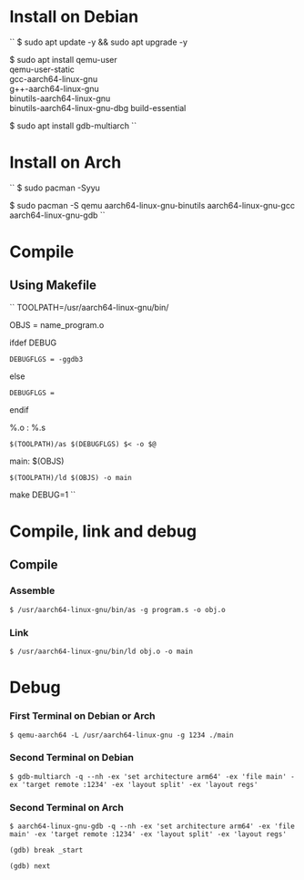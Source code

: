 # Install on Debian

``
$ sudo apt update -y && sudo apt upgrade -y

$ sudo apt install qemu-user \
                   qemu-user-static \
                   gcc-aarch64-linux-gnu \
                   g++-aarch64-linux-gnu \
                   binutils-aarch64-linux-gnu \
                   binutils-aarch64-linux-gnu-dbg
                   build-essential

$ sudo apt install gdb-multiarch
``

# Install on Arch
``
$ sudo pacman -Syyu

$ sudo pacman -S qemu aarch64-linux-gnu-binutils aarch64-linux-gnu-gcc aarch64-linux-gnu-gdb
``

# Compile

## Using Makefile

``
TOOLPATH=/usr/aarch64-linux-gnu/bin/

OBJS = name_program.o

ifdef DEBUG

	DEBUGFLGS = -ggdb3

else

	DEBUGFLGS =

endif

%.o : %.s

	$(TOOLPATH)/as $(DEBUGFLGS) $< -o $@

main: $(OBJS)

	$(TOOLPATH)/ld $(OBJS) -o main

make DEBUG=1
``

# Compile, link and debug

## Compile

### Assemble

``
$ /usr/aarch64-linux-gnu/bin/as -g program.s -o obj.o
``

### Link

``
$ /usr/aarch64-linux-gnu/bin/ld obj.o -o main
``

# Debug

### First Terminal on Debian or Arch

``
$ qemu-aarch64 -L /usr/aarch64-linux-gnu -g 1234 ./main
``

### Second Terminal on Debian
``
$ gdb-multiarch -q --nh -ex 'set architecture arm64' -ex 'file main' -ex 'target remote :1234' -ex 'layout split' -ex 'layout regs'
``

### Second Terminal on Arch

``
$ aarch64-linux-gnu-gdb -q --nh -ex 'set architecture arm64' -ex 'file main' -ex 'target remote :1234' -ex 'layout split' -ex 'layout regs'
``

``
(gdb) break _start
``

``
(gdb) next
``
